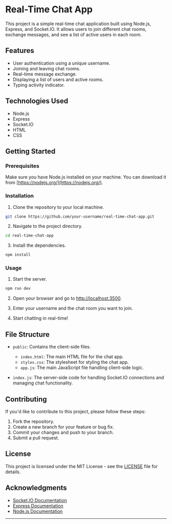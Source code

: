 
# Real-Time Chat App

This project is a simple real-time chat application built using Node.js, Express, and Socket.IO. It allows users to join different chat rooms, exchange messages, and see a list of active users in each room.

## Features

- User authentication using a unique username.
- Joining and leaving chat rooms.
- Real-time message exchange.
- Displaying a list of users and active rooms.
- Typing activity indicator.

## Technologies Used

- Node.js
- Express
- Socket.IO
- HTML
- CSS

## Getting Started

### Prerequisites

Make sure you have Node.js installed on your machine. You can download it from [https://nodejs.org/](https://nodejs.org/).

### Installation

1. Clone the repository to your local machine.

```bash
git clone https://github.com/your-username/real-time-chat-app.git
```

2. Navigate to the project directory.

```bash
cd real-time-chat-app
```

3. Install the dependencies.

```bash
npm install
```

### Usage

1. Start the server.

```bash
npm run dev
```

2. Open your browser and go to [http://localhost:3500](http://localhost:3500).

3. Enter your username and the chat room you want to join.

4. Start chatting in real-time!

## File Structure

- `public`: Contains the client-side files.
  - `index.html`: The main HTML file for the chat app.
  - `styles.css`: The stylesheet for styling the chat app.
  - `app.js`: The main JavaScript file handling client-side logic.

- `index.js`: The server-side code for handling Socket.IO connections and managing chat functionality.

## Contributing

If you'd like to contribute to this project, please follow these steps:

1. Fork the repository.
2. Create a new branch for your feature or bug fix.
3. Commit your changes and push to your branch.
4. Submit a pull request.

## License

This project is licensed under the MIT License - see the [LICENSE](LICENSE) file for details.

## Acknowledgments

- [Socket.IO Documentation](https://socket.io/docs/)
- [Express Documentation](https://expressjs.com/)
- [Node.js Documentation](https://nodejs.org/en/docs/)

---
